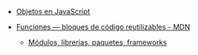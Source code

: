   * [Objetos en JavaScript](https://curriculum.laboratoria.la/es/topics/javascript/05-objects/01-objects)

  * [Funciones — bloques de código reutilizables - MDN](https://developer.mozilla.org/es/docs/Learn/JavaScript/Building_blocks/Functions)

    * [Módulos, librerías, paquetes, frameworks](http://community.laboratoria.la/t/modulos-librerias-paquetes-frameworks-cual-es-la-diferencia/175)

